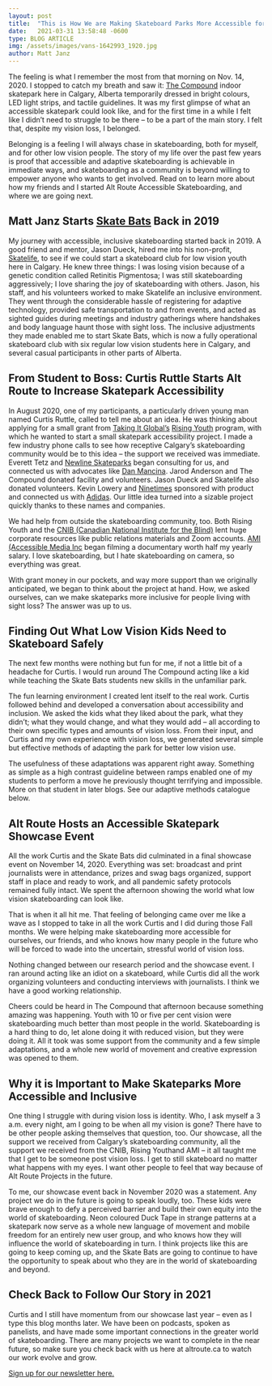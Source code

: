 ```yaml
---
layout: post
title:  "This is How We are Making Skateboard Parks More Accessible for Blind and Low Vision Athletes (Our Story So Far)"
date:   2021-03-31 13:58:48 -0600
type: BLOG ARTICLE
img: /assets/images/vans-1642993_1920.jpg
author: Matt Janz
---
```

The feeling is what I remember the most from that morning on Nov. 14, 2020. I stopped to catch my breath and saw it: [The Compound](https://thecompoundyyc.com/ "The Compound") indoor skatepark here in Calgary, Alberta temporarily dressed in bright colours, LED light strips, and tactile guidelines. It was my first glimpse of what an accessible skatepark could look like, and for the first time in a while I felt like I didn’t need to struggle to be there – to be a part of the main story. I felt that, despite my vision loss, I belonged.

Belonging is a feeling I will always chase in skateboarding, both for myself, and for other low vision people. The story of my life over the past few years is proof that accessible and adaptive skateboarding is achievable in immediate ways, and skateboarding as a community is beyond willing to empower anyone who wants to get involved. Read on to learn more about how my friends and I started Alt Route Accessible Skateboarding, and where we are going next.
 
## Matt Janz Starts [Skate Bats](https://www.skatebats.ca/ "Skate Bats") Back in 2019

My journey with accessible, inclusive skateboarding started back in 2019. A good friend and mentor, Jason Dueck, hired me into his non-profit, [Skatelife](https://www.skatelife.ca/ "SkateLife"), to see if we could start a skateboard club for low vision youth here in Calgary. He knew three things: I was losing vision because of a genetic condition called Retinitis Pigmentosa; I was still skateboarding aggressively; I love sharing the joy of skateboarding with others. Jason, his staff, and his volunteers worked to make Skatelife an inclusive environment. They went through the considerable hassle of registering for adaptive technology, provided safe transportation to and from events, and acted as sighted guides during meetings and industry gatherings where handshakes and body language haunt those with sight loss. The inclusive adjustments they made enabled me to start Skate Bats, which is now a fully operational skateboard club with six regular low vision students here in Calgary, and several casual participants in other parts of Alberta.
 

## From Student to Boss: Curtis Ruttle Starts Alt Route to Increase Skatepark Accessibility 

In August 2020, one of my participants, a particularly driven young man named Curtis Ruttle, called to tell me about an idea. He was thinking about applying for a small grant from [Taking It Global’s](https://www.tigweb.org/ "Taking IT Global") [Rising Youth](https://www.risingyouth.ca/ "Rising Youth") program, with which he wanted to start a small skatepark accessibility project. I made a few industry phone calls to see how receptive Calgary’s skateboarding community would be to this idea – the support we received was immediate. Everett Tetz and [Newline Skateparks](https://www.newlineskateparks.com/ "Newline Skateparks") began consulting for us, and connected us with advocates like [Dan Mancina](https://www.keeppushinginc.com/ "Dan Mancina"). Jarod Anderson and The Compound donated facility and volunteers. Jason Dueck and Skatelife also donated volunteers. Kevin Lowery and [Ninetimes](https://ninetimesskateshop.com/ "Ninetimes Skate Shop") sponsored with product and connected us with [Adidas](https://www.adidas.ca/en/skateboarding "Adidas"). Our little idea turned into a sizable project quickly thanks to these names and companies. 

We had help from outside the skateboarding community, too. Both Rising Youth and the [CNIB (Canadian National Institute for the Blind)](https://cnib.ca/en?region=ab "CNIB") lent huge corporate resources like public relations materials and Zoom accounts. [AMI (Accessible Media Inc](https://www.ami.ca/new_ami "AMI") began filming a documentary worth half my yearly salary. I love skateboarding, but I hate skateboarding on camera, so everything was great.
            
With grant money in our pockets, and way more support than we originally anticipated, we began to think about the project at hand. How, we asked ourselves, can we make skateparks more inclusive for people living with sight loss? The answer was up to us.
 
## Finding Out What Low Vision Kids Need to Skateboard Safely 

The next few months were nothing but fun for me, if not a little bit of a headache for Curtis. I would run around The Compound acting like a kid while teaching the Skate Bats students new skills in the unfamiliar park. 

The fun learning environment I created lent itself to the real work. Curtis followed behind and developed a conversation about accessibility and inclusion. We asked the kids what they liked about the park, what they didn’t; what they would change, and what they would add – all according to their own specific types and amounts of vision loss. From their input, and Curtis and my own experience with vision loss, we generated several simple but effective methods of adapting the park for better low vision use.

The usefulness of these adaptations was apparent right away. Something as simple as a high contrast guideline between ramps enabled one of my students to perform a move he previously thought terrifying and impossible. More on that student in later blogs. See our adaptive methods catalogue below.   
 
## Alt Route Hosts an Accessible Skatepark Showcase Event 

All the work Curtis and the Skate Bats did culminated in a final showcase event on November 14, 2020. Everything was set: broadcast and print journalists were in attendance, prizes and swag bags organized, support staff in place and ready to work, and all pandemic safety protocols remained fully intact. We spent the afternoon showing the world what low vision skateboarding can look like.

That is when it all hit me. That feeling of belonging came over me like a wave as I stopped to take in all the work Curtis and I did during those Fall months. We were helping make skateboarding more accessible for ourselves, our friends, and who knows how many people in the future who will be forced to wade into the uncertain, stressful world of vision loss. 

Nothing changed between our research period and the showcase event. I ran around acting like an idiot on a skateboard, while Curtis did all the work organizing volunteers and conducting interviews with journalists. I think we have a good working relationship.

Cheers could be heard in The Compound that afternoon because something amazing was happening. Youth with 10 or five per cent vision were skateboarding much better than most people in the world. Skateboarding is a hard thing to do, let alone doing it with reduced vision, but they were doing it. All it took was some support from the community and a few simple adaptations, and a whole new world of movement and creative expression was opened to them.
 
## Why it is Important to Make Skateparks More Accessible and Inclusive

One thing I struggle with during vision loss is identity. Who, I ask myself a 3 a.m. every night, am I going to be when all my vision is gone? There have to be other people asking themselves that question, too. Our showcase, all the support we received from Calgary’s skateboarding community, all the support we received from the CNIB, Rising Youthand AMI – it all taught me that I get to be someone post vision loss. I get to still skateboard no matter what happens with my eyes. I want other people to feel that way because of Alt Route Projects in the future.    

To me, our showcase event back in November 2020 was a statement. Any project we do in the future is going to speak loudly, too. These kids were brave enough to defy a perceived barrier and build their own equity into the world of skateboarding. Neon coloured Duck Tape in strange patterns at a skatepark now serve as a whole new language of movement and mobile freedom for an entirely new user group, and who knows how they will influence the world of skateboarding in turn. I think projects like this are going to keep coming up, and the Skate Bats are going to continue to have the opportunity to speak about who they are in the world of skateboarding and beyond.
 
## Check Back to Follow Our Story in 2021

Curtis and I still have momentum from our showcase last year – even as I type this blog months later. We have been on podcasts, spoken as panelists, and have made some important connections in the greater world of skateboarding. There are many projects we want to complete in the near future, so make sure you check back with us here at altroute.ca to watch our work evolve and grow.
 
[Sign up for our newsletter here.](https://publ.maillist-manage.com/ua/Optin?od=11287ecb6566eb&zx=12a914be5&lD=1a3658983ccf5674&n=11699f7517386ad&sD=1a3658983ccf5671 "Sign Up For Our Newsletter")
